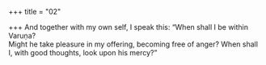 +++
title = "02"

+++
And together with my own self, I speak this: “When shall I be within  Varuṇa?  
Might he take pleasure in my offering, becoming free of anger? When  shall I, with good thoughts, look upon his mercy?”  